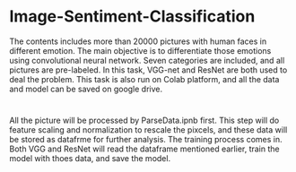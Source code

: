 # Image-Sentiment-Classification
The contents includes more than 20000 pictures with human faces in different emotion. The main objective is to differentiate those emotions using convolutional neural network. Seven categories are included, and all pictures are pre-labeled.
In this task, VGG-net and ResNet are both used to deal the problem. This task is also run on Colab platform, and all the data and model can be saved on google drive.
#
All the picture will be processed by ParseData.ipnb first. This step will do feature scaling and normalization to rescale the pixcels, and these data will be stored as datafrme for further analysis. The training process comes in. Both VGG and ResNet will read the dataframe mentioned earlier, train the model with thoes data, and save the model.
